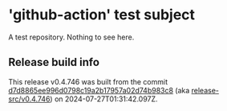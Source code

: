# 'github-action' test subject

A test repository. Nothing to see here.


## Release build info

This release v0.4.746 was built from the commit [d7d8865ee996d0798c19a2b17957a02d74b983c8](https://github.com/kattecon/gh-release-test-ga/tree/d7d8865ee996d0798c19a2b17957a02d74b983c8) (aka [release-src/v0.4.746](https://github.com/kattecon/gh-release-test-ga/tree/release-src/v0.4.746)) on 2024-07-27T01:31:42.097Z.
        